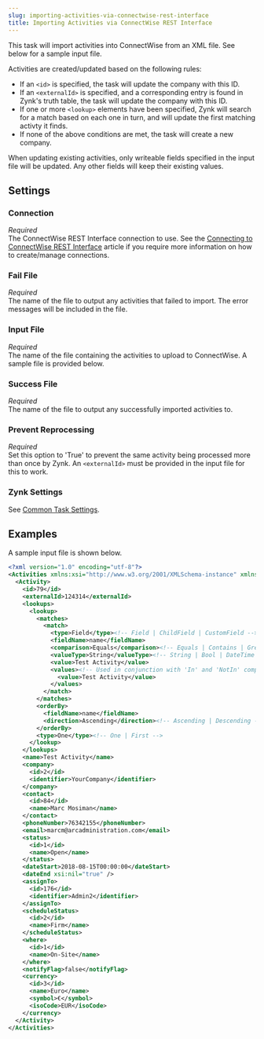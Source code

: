 ```yaml
---
slug: importing-activities-via-connectwise-rest-interface
title: Importing Activities via ConnectWise REST Interface
---
```

This task will import activities into ConnectWise from an XML file. See below for a sample input file. 

Activities are created/updated based on the following rules:
* If an `<id>` is specified, the task will update the company with this ID.
* If an `<externalId>` is specified, and a corresponding entry is found in Zynk's truth table, the task will update the company with this ID.
* If one or more `<lookup>` elements have been specified, Zynk will search for a match based on each one in turn, and will update the first matching activty it finds.
* If none of the above conditions are met, the task will create a new company.

When updating existing activities, only writeable fields specified in the input file will be updated. Any other fields will keep their existing values.

## Settings
### Connection
_Required_  
The ConnectWise REST Interface connection to use. See the [Connecting to ConnectWise REST Interface](connecting-to-connectwise-rest-interface) article if you require more information on how to create/manage connections.

### Fail File
_Required_  
The name of the file to output any activities that failed to import. The error messages will be included in the file.

### Input File
_Required_  
The name of the file containing the activities to upload to ConnectWise. A sample file is provided below.

### Success File
_Required_  
The name of the file to output any successfully imported activities to.

### Prevent Reprocessing
_Required_  
Set this option to 'True' to prevent the same activity being processed more than once by Zynk. An `<externalId>` must be provided in the input file for this to work.

### Zynk Settings
See [Common Task Settings](common-task-settings).

## Examples
A sample input file is shown below.
```xml
<?xml version="1.0" encoding="utf-8"?>
<Activities xmlns:xsi="http://www.w3.org/2001/XMLSchema-instance" xmlns:xsd="http://www.w3.org/2001/XMLSchema">
  <Activity>
    <id>79</id>
    <externalId>124314</externalId>
    <lookups>
      <lookup>
        <matches>
          <match>
            <type>Field</type><!-- Field | ChildField | CustomField -->
            <fieldName>name</fieldName>
            <comparison>Equals</comparison><!-- Equals | Contains | GreaterThan | GreaterThanOrEqual | In | Like | LessThan | LessThanOrEqual | NotEqual | NotContains | NotIn | NotLike | IsNull -->
            <valueType>String</valueType><!-- String | Bool | DateTime | Numeric -->
            <value>Test Activity</value>
            <values><!-- Used in conjunction with 'In' and 'NotIn' comparisons only -->
              <value>Test Activity</value>
            </values>
          </match>
        </matches>
        <orderBy>
          <fieldName>name</fieldName>
          <direction>Ascending</direction><!-- Ascending | Descending -->
        </orderBy>
        <type>One</type><!-- One | First -->
      </lookup>
    </lookups>
    <name>Test Activity</name>
    <company>
      <id>2</id>
      <identifier>YourCompany</identifier>
    </company>
    <contact>
      <id>84</id>
      <name>Marc Mosiman</name>
    </contact>
    <phoneNumber>76342155</phoneNumber>
    <email>marcm@arcadministration.com</email>
    <status>
      <id>1</id>
      <name>Open</name>
    </status>
    <dateStart>2018-08-15T00:00:00</dateStart>
    <dateEnd xsi:nil="true" />
    <assignTo>
      <id>176</id>
      <identifier>Admin2</identifier>
    </assignTo>
    <scheduleStatus>
      <id>2</id>
      <name>Firm</name>
    </scheduleStatus>
    <where>
      <id>1</id>
      <name>On-Site</name>
    </where>
    <notifyFlag>false</notifyFlag>
    <currency>
      <id>3</id>
      <name>Euro</name>
      <symbol>€</symbol>
      <isoCode>EUR</isoCode>
    </currency>
  </Activity>
</Activities>
```
